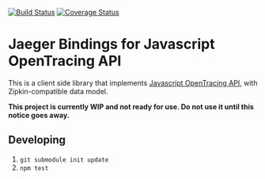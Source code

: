 [![Build Status][ci-img]][ci] [![Coverage Status][cov-img]][cov]

# Jaeger Bindings for Javascript OpenTracing API

This is a client side library that implements
[Javascript OpenTracing API](https://github.com/opentracing/opentracing-javascript/),
with Zipkin-compatible data model.

**This project is currently WIP and not ready for use. Do not use it until this notice goes away.**

## Developing

 1. `git submodule init update`
 2. `npm test`

  [ci-img]: https://travis-ci.org/uber/jaeger-client-javascript.svg?branch=master
  [cov-img]: https://coveralls.io/repos/github/uber/jaeger-client-javascript/badge.svg?branch=master
  [ci]: https://travis-ci.org/uber/jaeger-client-javascript
  [cov]: https://coveralls.io/github/uber/jaeger-client-javascript?branch=master
